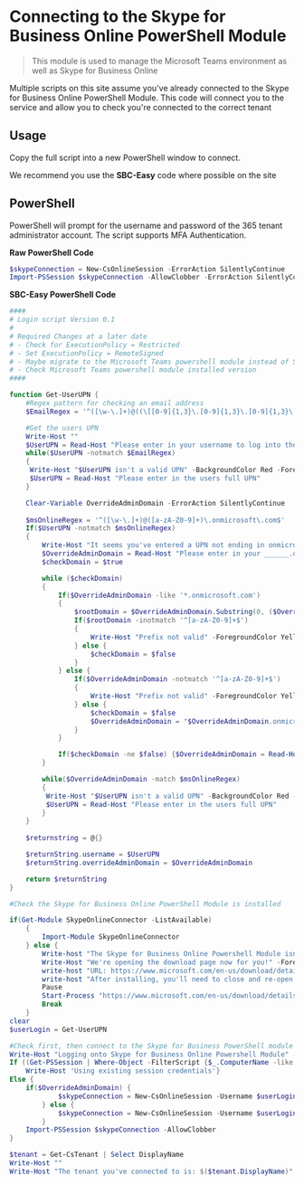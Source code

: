 # Connecting to the Skype for Business Online PowerShell Module
> <i class="fas fa-clipboard"></i> This module is used to manage the Microsoft Teams environment as well as Skype for Business Online

Multiple scripts on this site assume you've already connected to the Skype for Business Online PowerShell Module. This code will connect you to the service and allow you to check you're connected to the correct tenant


## Usage
Copy the full script into a new PowerShell window to connect.

We recommend you use the **SBC-Easy** code where possible on the site

## PowerShell
PowerShell will prompt for the username and password of the 365 tenant administrator account. The script supports MFA Authentication.

<i class="fas fa-terminal"></i> **Raw PowerShell Code**
````PowerShell
$skypeConnection = New-CsOnlineSession -ErrorAction SilentlyContinue
Import-PSSession $skypeConnection -AllowClobber -ErrorAction SilentlyContinue
````

<i class="fas fa-keyboard"></i> **SBC-Easy PowerShell Code**
````PowerShell
####
# Login script Version 0.1
# 
# Required Changes at a later date
# - Check for ExecutionPolicy = Restricted
# - Set ExecutionPolicy = RemoteSigned
# - Maybe migrate to the Microsoft Teams powershell module instead of Skype one (?)
# - Check Microsoft Teams powershell module installed version
####

function Get-UserUPN {
    #Regex pattern for checking an email address
    $EmailRegex = '^([\w-\.]+)@((\[[0-9]{1,3}\.[0-9]{1,3}\.[0-9]{1,3}\.)|(([\w-]+\.)+))([a-zA-Z]{2,4}|[0-9]{1,3})(\]?)$'

    #Get the users UPN
    Write-Host ""
    $UserUPN = Read-Host "Please enter in your username to log into the Microsoft 365 tenant"
    while($UserUPN -notmatch $EmailRegex)
    {
     Write-Host "$UserUPN isn't a valid UPN" -BackgroundColor Red -ForegroundColor White
     $UserUPN = Read-Host "Please enter in the users full UPN"
    }

    Clear-Variable OverrideAdminDomain -ErrorAction SilentlyContinue
    
    $msOnlineRegex = '^([\w-\.]+)@([a-zA-Z0-9]+)\.onmicrosoft\.com$'
    If($UserUPN -notmatch $msOnlineRegex) 
    {
        Write-Host "It seems you've entered a UPN not ending in onmicrosoft.com. This is OK, however we need to get that domain to be able to login" -ForegroundColor Yellow
        $OverrideAdminDomain = Read-Host "Please enter in your ______.onmicrosoft.com prefix"
        $checkDomain = $true

        while ($checkDomain)
        {
            If($OverrideAdminDomain -like '*.onmicrosoft.com')
            {
                $rootDomain = $OverrideAdminDomain.Substring(0, ($OverrideAdminDomain.Length - 16))
                If($rootDomain -inotmatch '^[a-zA-Z0-9]+$')
                {
                    Write-Host "Prefix not valid" -ForegroundColor Yellow
                } else {
                    $checkDomain = $false
                }
            } else {
                If($OverrideAdminDomain -notmatch '^[a-zA-Z0-9]+$')
                {
                    Write-Host "Prefix not valid" -ForegroundColor Yellow
                } else {
                    $checkDomain = $false
                    $OverrideAdminDomain = "$OverrideAdminDomain.onmicrosoft.com"
                }
            }

            If($checkDomain -ne $false) {$OverrideAdminDomain = Read-Host "Please enter in your ______.onmicrosoft.com prefix"}
        }

        while($OverrideAdminDomain -match $msOnlineRegex)
        {
         Write-Host "$UserUPN isn't a valid UPN" -BackgroundColor Red -ForegroundColor White
         $UserUPN = Read-Host "Please enter in the users full UPN"
        }
    }
    
    $returnstring = @{}

    $returnString.username = $UserUPN
    $returnString.overrideAdminDomain = $OverrideAdminDomain

    return $returnString
}

#Check the Skype for Business Online PowerShell Module is installed

if(Get-Module SkypeOnlineConnector -ListAvailable)
    {
        Import-Module SkypeOnlineConnector
    } else {
        Write-host "The Skype for Business Online Powershell Module isn't installed!" -ForegroundColor Yellow -BackgroundColor Red
        Write-Host "We're opening the download page now for you!" -ForegroundColor Yellow -BackgroundColor Red
        write-host "URL: https://www.microsoft.com/en-us/download/details.aspx?id=39366" -ForegroundColor Yellow -BackgroundColor Red
        write-host "After installing, you'll need to close and re-open the PowerShell window, then re-run the PowerShell script" -ForegroundColor Yellow -BackgroundColor Red
        Pause
        Start-Process "https://www.microsoft.com/en-us/download/details.aspx?id=39366"
        Break
    }
clear
$userLogin = Get-UserUPN

#Check first, then connect to the Skype for Business PowerShell module 
Write-Host "Logging onto Skype for Business Online Powershell Module" -BackgroundColor Yellow -ForegroundColor Black
If ((Get-PSSession | Where-Object -FilterScript {$_.ComputerName -like '*.online.lync.com'}).State -eq 'Opened') {
	Write-Host 'Using existing session credentials'}
Else {
	if($OverrideAdminDomain) {
        	$skypeConnection = New-CsOnlineSession -Username $userLogin.username -OverrideAdminDomain $userLogin.overrideAdminDomain
    	} else {
        	$skypeConnection = New-CsOnlineSession -Username $userLogin.username
    	}
	Import-PSSession $skypeConnection -AllowClobber
}

$tenant = Get-CsTenant | Select DisplayName
Write-Host ""
Write-Host "The tenant you've connected to is: $($tenant.DisplayName)" -BackgroundColor Yellow -ForegroundColor Black
````
